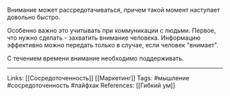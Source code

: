 Внимание может рассредотачиваться, причем такой момент наступает довольно быстро. 

Особенно важно это учитывать при коммуникации с людьми. Первое, что нужно сделать - захватить внимание человека. Информацию эффективно можно передать только в случае, если человек "внимает". 

С течением времени внимание необходимо поддерживать.
___
Links: [[Сосредоточенность]] [[Маркетинг]]
Tags: #мышление #сосредоточенность #лайфхак 
References: [[Гибкий ум]]